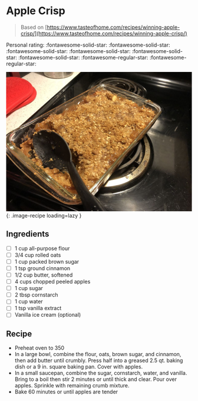 # Apple Crisp

> Based on [https://www.tasteofhome.com/recipes/winning-apple-crisp/](https://www.tasteofhome.com/recipes/winning-apple-crisp/)

<!-- {cts} rating=3; (User can specify rating on scale of 1-5) -->

Personal rating: :fontawesome-solid-star: :fontawesome-solid-star: :fontawesome-solid-star: :fontawesome-solid-star: :fontawesome-solid-star: :fontawesome-solid-star: :fontawesome-regular-star: :fontawesome-regular-star:

<!-- {cte} -->

<!-- {cts} name_image=apple_crisp.jpg; (User can specify image name) -->

![apple_crisp.jpg](./apple_crisp.jpg){: .image-recipe loading=lazy }

<!-- {cte} -->

## Ingredients

- [ ] 1 cup all-purpose flour
- [ ] 3/4 cup rolled oats
- [ ] 1 cup packed brown sugar
- [ ] 1 tsp ground cinnamon
- [ ] 1/2 cup butter, softened
- [ ] 4 cups chopped peeled apples
- [ ] 1 cup sugar
- [ ] 2 tbsp cornstarch
- [ ] 1 cup water
- [ ] 1 tsp vanilla extract
- [ ] Vanilla ice cream (optional)

## Recipe

- Preheat oven to 350
- In a large bowl, combine the flour, oats, brown sugar, and cinnamon, then add butter until crumbly. Press half into a greased 2.5 qt. baking dish or a 9 in. square baking pan. Cover with apples.
- In a small saucepan, combine the sugar, cornstarch, water, and vanilla. Bring to a boil then stir 2 minutes or until thick and clear. Pour over apples. Sprinkle with remaining crumb mixture.
- Bake 60 minutes or until apples are tender
